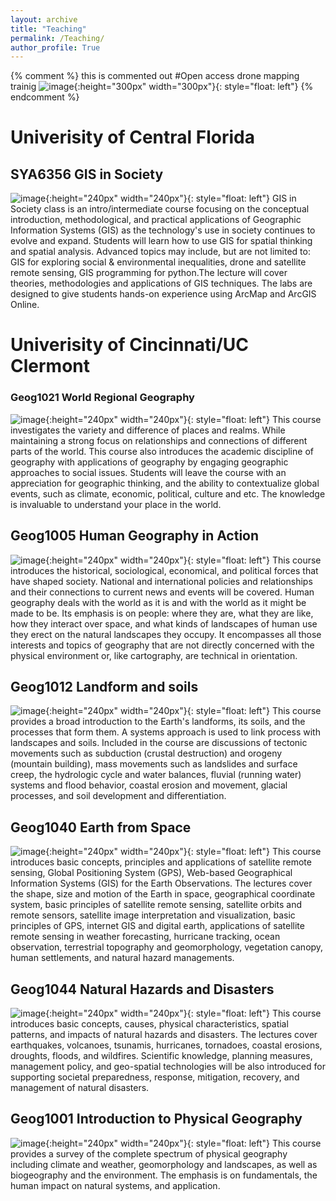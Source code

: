 ```yaml
---
layout: archive
title: "Teaching"
permalink: /Teaching/
author_profile: True
---
```

{% comment %}
this is commented out
#Open access drone mapping trainig
![image](/images/dronetraining.jpg){:height="300px" width="300px"}{: style="float: left"}
{% endcomment %}

# Univerisity of Central Florida

## SYA6356 GIS in Society
![image](/images/gisinsociety.png){:height="240px" width="240px"}{: style="float: left"}
GIS in Society class is an intro/intermediate course focusing on the conceptual introduction, methodological, and practical applications of Geographic Information Systems (GIS) as the technology's use in society continues to evolve and expand. Students will learn how to use GIS for spatial thinking and spatial analysis. Advanced topics may include, but are not limited to: GIS for exploring social & environmental inequalities, drone and satellite remote sensing, GIS programming for python.The lecture will cover theories, methodologies and applications of GIS techniques. The labs are designed to give students hands-on experience using ArcMap and ArcGIS Online.

# Univerisity of Cincinnati/UC Clermont 


### Geog1021 World Regional Geography
![image](/images/worldgeography.jpg){:height="240px" width="240px"}{: style="float: left"}
This course investigates the variety and difference of places and realms. While maintaining a strong focus on relationships and connections of different parts of the world. This course also introduces the academic discipline of geography with applications of geography by engaging geographic approaches to social issues. Students will leave the course with an appreciation for geographic thinking, and the ability to contextualize global events, such as climate, economic, political, culture and etc. The knowledge is invaluable to understand your place in the world.                                                                                                                          

## Geog1005 Human Geography in Action
![image](/images/humangeography.jpg){:height="240px" width="240px"}{: style="float: left"}
This course introduces the historical, sociological, economical, and political forces that have shaped society. National and international policies and relationships and their connections to current news and events will be covered. Human geography deals with the world as it is and with the world as it might be made to be. Its emphasis is on people: where they are, what they are like, how they interact over space, and what kinds of landscapes of human use they erect on the natural landscapes they occupy. It encompasses all those interests and topics of geography that are not directly concerned with the physical environment or, like cartography, are technical in orientation.                                                                                                                    

## Geog1012 Landform and soils
![image](/images/landsoil.png){:height="240px" width="240px"}{: style="float: left"} This course provides a broad introduction to the Earth's landforms, its soils, and the processes that form them. A systems approach is used to link process with landscapes and soils. Included in the course are discussions of tectonic movements such as subduction (crustal destruction) and orogeny (mountain building), mass movements such as landslides and surface creep, the hydrologic cycle and water balances, fluvial (running water) systems and flood behavior, coastal erosion and movement, glacial processes, and soil development and differentiation.                                                                                                                                                      


## Geog1040 Earth from Space
![image](/images/Earthfromspace.jpg){:height="240px" width="240px"}{: style="float: left"}  This course introduces basic concepts, principles and applications of satellite remote sensing, Global Positioning System (GPS), Web-based Geographical Information Systems (GIS) for the Earth Observations. The lectures cover the shape, size and motion of the Earth in space, geographical coordinate system, basic principles of satellite remote sensing, satellite orbits and remote sensors, satellite image interpretation and visualization, basic principles of GPS, internet GIS and digital earth, applications of satellite remote sensing in weather forecasting, hurricane tracking, ocean observation, terrestrial topography and geomorphology, vegetation canopy, human settlements, and natural hazard managements.                                                                                                    


## Geog1044 Natural Hazards and Disasters
![image](/images/naturehazard.jpg){:height="240px" width="240px"}{: style="float: left"} This course introduces basic concepts, causes, physical characteristics, spatial patterns, and impacts of natural hazards and disasters. The lectures cover earthquakes, volcanoes, tsunamis, hurricanes, tornadoes, coastal erosions, droughts, floods, and wildfires. Scientific knowledge, planning measures, management policy, and geo-spatial technologies will be also introduced for supporting societal preparedness, response, mitigation, recovery, and management of natural disasters.                                                                                                                                                                                      


## Geog1001 Introduction to Physical Geography
![image](/images/phisicalgeography.jpg){:height="240px" width="240px"}{: style="float: left"}  This course provides a survey of the complete spectrum of physical geography including climate and weather, geomorphology and landscapes, as well as biogeography and the environment. The emphasis is on fundamentals, the human impact on natural systems, and application.                                                                                                                                                                                      
